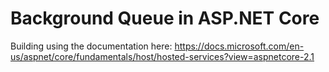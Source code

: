 # Background Queue in ASP.NET Core

Building using the documentation here: https://docs.microsoft.com/en-us/aspnet/core/fundamentals/host/hosted-services?view=aspnetcore-2.1
